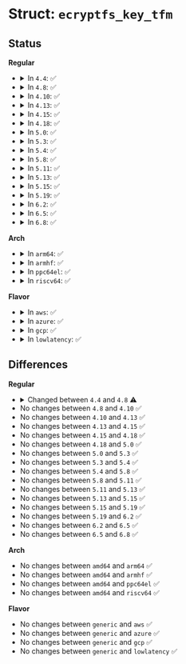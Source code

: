 # Struct: <code>ecryptfs_key_tfm</code>

## Status
<b>Regular</b>
<ul>
<li>
<details>
<summary>In <code>4.4</code>: ✅</summary>

```c
struct ecryptfs_key_tfm {
    struct crypto_blkcipher *key_tfm;
    size_t key_size;
    struct mutex key_tfm_mutex;
    struct list_head key_tfm_list;
    unsigned char cipher_name[32];
};
```
</details>
</li>
<li>
<details>
<summary>In <code>4.8</code>: ✅</summary>

```c
struct ecryptfs_key_tfm {
    struct crypto_skcipher *key_tfm;
    size_t key_size;
    struct mutex key_tfm_mutex;
    struct list_head key_tfm_list;
    unsigned char cipher_name[32];
};
```
</details>
</li>
<li>
<details>
<summary>In <code>4.10</code>: ✅</summary>

```c
struct ecryptfs_key_tfm {
    struct crypto_skcipher *key_tfm;
    size_t key_size;
    struct mutex key_tfm_mutex;
    struct list_head key_tfm_list;
    unsigned char cipher_name[32];
};
```
</details>
</li>
<li>
<details>
<summary>In <code>4.13</code>: ✅</summary>

```c
struct ecryptfs_key_tfm {
    struct crypto_skcipher *key_tfm;
    size_t key_size;
    struct mutex key_tfm_mutex;
    struct list_head key_tfm_list;
    unsigned char cipher_name[32];
};
```
</details>
</li>
<li>
<details>
<summary>In <code>4.15</code>: ✅</summary>

```c
struct ecryptfs_key_tfm {
    struct crypto_skcipher *key_tfm;
    size_t key_size;
    struct mutex key_tfm_mutex;
    struct list_head key_tfm_list;
    unsigned char cipher_name[32];
};
```
</details>
</li>
<li>
<details>
<summary>In <code>4.18</code>: ✅</summary>

```c
struct ecryptfs_key_tfm {
    struct crypto_skcipher *key_tfm;
    size_t key_size;
    struct mutex key_tfm_mutex;
    struct list_head key_tfm_list;
    unsigned char cipher_name[32];
};
```
</details>
</li>
<li>
<details>
<summary>In <code>5.0</code>: ✅</summary>

```c
struct ecryptfs_key_tfm {
    struct crypto_skcipher *key_tfm;
    size_t key_size;
    struct mutex key_tfm_mutex;
    struct list_head key_tfm_list;
    unsigned char cipher_name[32];
};
```
</details>
</li>
<li>
<details>
<summary>In <code>5.3</code>: ✅</summary>

```c
struct ecryptfs_key_tfm {
    struct crypto_skcipher *key_tfm;
    size_t key_size;
    struct mutex key_tfm_mutex;
    struct list_head key_tfm_list;
    unsigned char cipher_name[32];
};
```
</details>
</li>
<li>
<details>
<summary>In <code>5.4</code>: ✅</summary>

```c
struct ecryptfs_key_tfm {
    struct crypto_skcipher *key_tfm;
    size_t key_size;
    struct mutex key_tfm_mutex;
    struct list_head key_tfm_list;
    unsigned char cipher_name[32];
};
```
</details>
</li>
<li>
<details>
<summary>In <code>5.8</code>: ✅</summary>

```c
struct ecryptfs_key_tfm {
    struct crypto_skcipher *key_tfm;
    size_t key_size;
    struct mutex key_tfm_mutex;
    struct list_head key_tfm_list;
    unsigned char cipher_name[32];
};
```
</details>
</li>
<li>
<details>
<summary>In <code>5.11</code>: ✅</summary>

```c
struct ecryptfs_key_tfm {
    struct crypto_skcipher *key_tfm;
    size_t key_size;
    struct mutex key_tfm_mutex;
    struct list_head key_tfm_list;
    unsigned char cipher_name[32];
};
```
</details>
</li>
<li>
<details>
<summary>In <code>5.13</code>: ✅</summary>

```c
struct ecryptfs_key_tfm {
    struct crypto_skcipher *key_tfm;
    size_t key_size;
    struct mutex key_tfm_mutex;
    struct list_head key_tfm_list;
    unsigned char cipher_name[32];
};
```
</details>
</li>
<li>
<details>
<summary>In <code>5.15</code>: ✅</summary>

```c
struct ecryptfs_key_tfm {
    struct crypto_skcipher *key_tfm;
    size_t key_size;
    struct mutex key_tfm_mutex;
    struct list_head key_tfm_list;
    unsigned char cipher_name[32];
};
```
</details>
</li>
<li>
<details>
<summary>In <code>5.19</code>: ✅</summary>

```c
struct ecryptfs_key_tfm {
    struct crypto_skcipher *key_tfm;
    size_t key_size;
    struct mutex key_tfm_mutex;
    struct list_head key_tfm_list;
    unsigned char cipher_name[32];
};
```
</details>
</li>
<li>
<details>
<summary>In <code>6.2</code>: ✅</summary>

```c
struct ecryptfs_key_tfm {
    struct crypto_skcipher *key_tfm;
    size_t key_size;
    struct mutex key_tfm_mutex;
    struct list_head key_tfm_list;
    unsigned char cipher_name[32];
};
```
</details>
</li>
<li>
<details>
<summary>In <code>6.5</code>: ✅</summary>

```c
struct ecryptfs_key_tfm {
    struct crypto_skcipher *key_tfm;
    size_t key_size;
    struct mutex key_tfm_mutex;
    struct list_head key_tfm_list;
    unsigned char cipher_name[32];
};
```
</details>
</li>
<li>
<details>
<summary>In <code>6.8</code>: ✅</summary>

```c
struct ecryptfs_key_tfm {
    struct crypto_skcipher *key_tfm;
    size_t key_size;
    struct mutex key_tfm_mutex;
    struct list_head key_tfm_list;
    unsigned char cipher_name[32];
};
```
</details>
</li>
</ul>
<b>Arch</b>
<ul>
<li>
<details>
<summary>In <code>arm64</code>: ✅</summary>

```c
struct ecryptfs_key_tfm {
    struct crypto_skcipher *key_tfm;
    size_t key_size;
    struct mutex key_tfm_mutex;
    struct list_head key_tfm_list;
    unsigned char cipher_name[32];
};
```
</details>
</li>
<li>
<details>
<summary>In <code>armhf</code>: ✅</summary>

```c
struct ecryptfs_key_tfm {
    struct crypto_skcipher *key_tfm;
    size_t key_size;
    struct mutex key_tfm_mutex;
    struct list_head key_tfm_list;
    unsigned char cipher_name[32];
};
```
</details>
</li>
<li>
<details>
<summary>In <code>ppc64el</code>: ✅</summary>

```c
struct ecryptfs_key_tfm {
    struct crypto_skcipher *key_tfm;
    size_t key_size;
    struct mutex key_tfm_mutex;
    struct list_head key_tfm_list;
    unsigned char cipher_name[32];
};
```
</details>
</li>
<li>
<details>
<summary>In <code>riscv64</code>: ✅</summary>

```c
struct ecryptfs_key_tfm {
    struct crypto_skcipher *key_tfm;
    size_t key_size;
    struct mutex key_tfm_mutex;
    struct list_head key_tfm_list;
    unsigned char cipher_name[32];
};
```
</details>
</li>
</ul>
<b>Flavor</b>
<ul>
<li>
<details>
<summary>In <code>aws</code>: ✅</summary>

```c
struct ecryptfs_key_tfm {
    struct crypto_skcipher *key_tfm;
    size_t key_size;
    struct mutex key_tfm_mutex;
    struct list_head key_tfm_list;
    unsigned char cipher_name[32];
};
```
</details>
</li>
<li>
<details>
<summary>In <code>azure</code>: ✅</summary>

```c
struct ecryptfs_key_tfm {
    struct crypto_skcipher *key_tfm;
    size_t key_size;
    struct mutex key_tfm_mutex;
    struct list_head key_tfm_list;
    unsigned char cipher_name[32];
};
```
</details>
</li>
<li>
<details>
<summary>In <code>gcp</code>: ✅</summary>

```c
struct ecryptfs_key_tfm {
    struct crypto_skcipher *key_tfm;
    size_t key_size;
    struct mutex key_tfm_mutex;
    struct list_head key_tfm_list;
    unsigned char cipher_name[32];
};
```
</details>
</li>
<li>
<details>
<summary>In <code>lowlatency</code>: ✅</summary>

```c
struct ecryptfs_key_tfm {
    struct crypto_skcipher *key_tfm;
    size_t key_size;
    struct mutex key_tfm_mutex;
    struct list_head key_tfm_list;
    unsigned char cipher_name[32];
};
```
</details>
</li>
</ul>

## Differences
<b>Regular</b>
<ul>
<li>
<details>
<summary>Changed between <code>4.4</code> and <code>4.8</code> ⚠️</summary>
<ul>
<li>
<b>Field type changed. </b>
<code>struct crypto_blkcipher *key_tfm</code> ➡️ <code>struct crypto_skcipher *key_tfm</code>
</li>
</ul>
</details>
</li>
<li>
No changes between <code>4.8</code> and <code>4.10</code> ✅
</li>
<li>
No changes between <code>4.10</code> and <code>4.13</code> ✅
</li>
<li>
No changes between <code>4.13</code> and <code>4.15</code> ✅
</li>
<li>
No changes between <code>4.15</code> and <code>4.18</code> ✅
</li>
<li>
No changes between <code>4.18</code> and <code>5.0</code> ✅
</li>
<li>
No changes between <code>5.0</code> and <code>5.3</code> ✅
</li>
<li>
No changes between <code>5.3</code> and <code>5.4</code> ✅
</li>
<li>
No changes between <code>5.4</code> and <code>5.8</code> ✅
</li>
<li>
No changes between <code>5.8</code> and <code>5.11</code> ✅
</li>
<li>
No changes between <code>5.11</code> and <code>5.13</code> ✅
</li>
<li>
No changes between <code>5.13</code> and <code>5.15</code> ✅
</li>
<li>
No changes between <code>5.15</code> and <code>5.19</code> ✅
</li>
<li>
No changes between <code>5.19</code> and <code>6.2</code> ✅
</li>
<li>
No changes between <code>6.2</code> and <code>6.5</code> ✅
</li>
<li>
No changes between <code>6.5</code> and <code>6.8</code> ✅
</li>
</ul>
<b>Arch</b>
<ul>
<li>
No changes between <code>amd64</code> and <code>arm64</code> ✅
</li>
<li>
No changes between <code>amd64</code> and <code>armhf</code> ✅
</li>
<li>
No changes between <code>amd64</code> and <code>ppc64el</code> ✅
</li>
<li>
No changes between <code>amd64</code> and <code>riscv64</code> ✅
</li>
</ul>
<b>Flavor</b>
<ul>
<li>
No changes between <code>generic</code> and <code>aws</code> ✅
</li>
<li>
No changes between <code>generic</code> and <code>azure</code> ✅
</li>
<li>
No changes between <code>generic</code> and <code>gcp</code> ✅
</li>
<li>
No changes between <code>generic</code> and <code>lowlatency</code> ✅
</li>
</ul>
